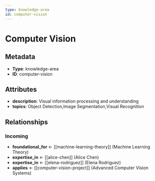 ```yaml
---
type: knowledge-area
id: computer-vision
---
```


# Computer Vision

## Metadata

- **Type**: knowledge-area
- **ID**: computer-vision

## Attributes

- **description**: Visual information processing and understanding
- **topics**: Object Detection,Image Segmentation,Visual Recognition

## Relationships

### Incoming

- **foundational_for** ← [[machine-learning-theory]] (Machine Learning Theory)
- **expertise_in** ← [[alice-chen]] (Alice Chen)
- **expertise_in** ← [[elena-rodriguez]] (Elena Rodriguez)
- **applies** ← [[computer-vision-project]] (Advanced Computer Vision Systems)

